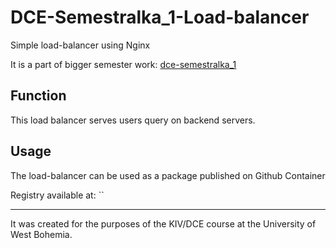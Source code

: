 # DCE-Semestralka_1-Load-balancer
Simple load-balancer using Nginx

It is a part of bigger semester work: [dce-semestralka_1](https://github.com/ZdenekVavricka/dce-semestralka_1.git)

## Function
This load balancer serves users query on backend servers.

## Usage
The load-balancer can be used as a package published on Github Container 

Registry available at: ``

---

It was created for the purposes of the KIV/DCE course at the University of West Bohemia. 
